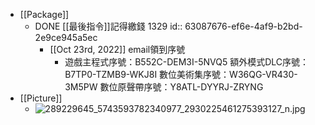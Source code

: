 - [[Package]]
	- DONE [[最後指令]]記得繳錢 1329
	  id:: 63087676-ef6e-4af9-b2bd-2e9ce945a5ec
		- [[Oct 23rd, 2022]] email領到序號
			- 遊戲主程式序號：B552C-DEM3I-5NVQ5
			  額外模式DLC序號：B7TP0-TZMB9-WKJ8I
			  數位美術集序號：W36QG-VR430-3M5PW
			  數位原聲帶序號：Y8ATL-DYYRJ-ZRYNG
- [[Picture]]
	- ![289229645_5743593782340977_2930225461275393127_n.jpg](../assets/289229645_5743593782340977_2930225461275393127_n_1661688586568_0.jpg)